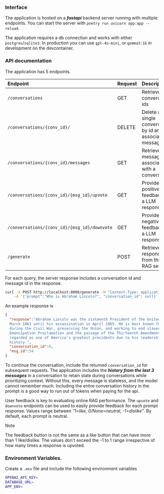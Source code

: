 
### Interface
The application is hosted on a ***fastapi*** backend server running with multiple endpoints. You 
can start the server with `poetry run uvicorn app:app --reload`. <br>

The application requires a db connection and works with either `postgres`/`sqlite3`. In 
production you can use `gpt-4o-mini`, or `gemma3:1b` in development on the devcontainer.

### API documentation
The application has 5 endpoints. 

| Endpoint | Request | Description |
| :------- | :------ | :---------- |
| `/conversations` | GET | Retrieve all conversation ids |
| `/conversations/{conv_id}/` | DELETE | Delete a single conversation by id and all associated messages |
| `/conversations/{conv_id}/messages` | GET | Retrieve all messages associated with a conversation |
| `/conversations/{conv_id}/{msg_id}/upvote` | GET | Provide positive feedback to a LLM response |
| `/conversations/{conv_id}/{msg_id}/downvote` | GET | Provide negative feedback to a LLM response |
| `/generate` | POST | Retrieve a response from the RAG server. |

For each query, the server response includes a conversation id and message id in the response. 
```bash
curl -X POST http://localhost:8000/generate -H "Content-Type: application/json" \
    -d '{"prompt":"Who is Abraham Lincoln?", "conversation_id": null}'
```

An example response is
```json
{
  "response":"Abraham Lincoln was the sixteenth President of the United States, serving from 
  March 1861 until his assassination in April 1865. He is best known for leading the country 
  during the Civil War, preserving the Union, and working to end slavery through the 
  Emancipation Proclamation and the passage of the Thirteenth Amendment. Lincoln is often 
  regarded as one of America's greatest presidents due to his leadership and impact on American 
  history.",
  "conversation_id":6,
  "msg_id":54
}
```
To continue the conversation, include the returned `conversation_id` for subsequent requests. 
The application includes the ***history from the last 3 messages*** in a conversation to retain 
state during conversations while prioritizing context. Without this, every message is stateless, 
and the model cannot remember much. Including the entire conversation history in the prompt is a 
good way to run out of tokens when paying for the api. <br>

User feedback is key to evaluating online RAG performance. The `upvote` and `downvote` endpoints 
can be used to easily provide feedback for each prompt response. Values range between _"1=like, 0/None=neutral, -1=dislike"_.
By default, each prompt is neutral. 
>[!Note]
> The feedback button is not the same as a like button that can have more than 1 like/dislike. The values don't exceed the -1 to 1 range irrespective of how many times a response is upvoted.

### Environment Variables.
Create a `.env` file and include the following environment variables
```bash
OPENAI_API_KEY=
DATABASE_URL=
APP_ENV=
```
